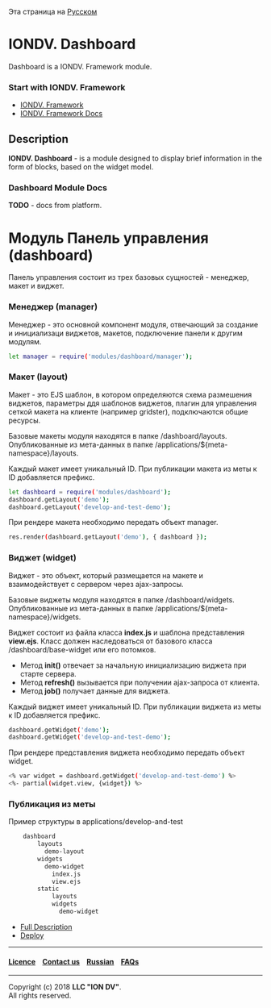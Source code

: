 Эта страница на [Русском](/docs/ru/readme.md)

# IONDV. Dashboard

Dashboard is a IONDV. Framework module. 

### Start with IONDV. Framework

* [IONDV. Framework](https://github.com/iondv/framework/blob/master/README.md)
* [IONDV. Framework Docs](https://github.com/iondv/framework/blob/master/docs/en/index.md)

## Description 

**IONDV. Dashboard** -  is a module designed to display brief information in the form of blocks, based on the widget model.


### Dashboard Module Docs

**TODO** - docs from platform.

# Модуль Панель управления (dashboard)

Панель управления состоит из трех базовых сущностей - менеджер, макет и виджет.

### Менеджер (manager)

Менеджер - это основной компонент модуля, отвечающий за создание и инициализаци виджетов, макетов, подключение панели к другим модулям.
```sh
let manager = require('modules/dashboard/manager');
```

### Макет (layout)

Макет - это EJS шаблон, в котором определяются схема размешения виджетов, параметры ддя шаблонов виджетов, плагин для управления сеткой макета на клиенте (например gridster), подключаются общие ресурсы. 

Базовые макеты модуля находятся в папке /dashboard/layouts. Опубликованные из мета-данных в папке /applications/${meta-namespace}/layouts.  

Каждый макет имеет уникальный ID. При публикации макета из меты к ID добавляется префикс. 
```sh
let dashboard = require('modules/dashboard');
dashboard.getLayout('demo');
dashboard.getLayout('develop-and-test-demo');
```
При рендере макета необходимо передать объект manager.
```sh
res.render(dashboard.getLayout('demo'), { dashboard });
```

### Виджет (widget)

Виджет - это объект, который размещается на макете и взаимодействует с сервером через ajax-запросы. 

Базовые виджеты модуля находятся в папке /dashboard/widgets. Опубликованные из мета-данных в папке /applications/${meta-namespace}/widgets.  

Виджет состоит из файла класса **index.js** и шаблона представления **view.ejs**.
Класс должен наследоваться от базового класса /dashboard/base-widget или его потомков.

- Метод **init()** отвечает за начальную инициализацию виджета при старте сервера.
- Метод **refresh()** вызывается при получении ajax-запроса от клиента. 
- Метод **job()** получает данные для виджета.

Каждый виджет имеет уникальный ID. При публикации виджета из меты к ID добавляется префикс.
```sh
dashboard.getWidget('demo');
dashboard.getWidget('develop-and-test-demo');
```
При рендере представления виджета необходимо передать объект widget.
```sh
<% var widget = dashboard.getWidget('develop-and-test-demo') %>
<%- partial(widget.view, {widget}) %>
```
### Публикация из меты

Пример структуры в applications/develop-and-test
```sh
    dashboard
        layouts
          demo-layout
        widgets
          demo-widget
            index.js
            view.ejs
        static
            layouts              
            widgets
              demo-widget 
```

* [Full Description]()
* [Deploy]()



--------------------------------------------------------------------------  


 #### [Licence](/LICENCE) &ensp;  [Contact us](https://iondv.com) &ensp;  [Russian](/docs/ru/readme.md)   &ensp; [FAQs](/faqs.md)          

<div><img src="https://mc.iondv.com/watch/local/docs/dashboard" style="position:absolute; left:-9999px;" height=1 width=1 alt="iondv metrics"></div>

--------------------------------------------------------------------------  

Copyright (c) 2018 **LLC "ION DV"**.  
All rights reserved. 